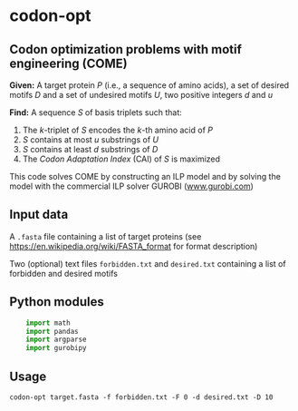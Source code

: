 # codon-opt

## Codon optimization problems with motif engineering (COME)

**Given:**
A target protein *P* (i.e., a sequence of amino acids), a set of desired motifs *D* and a set of undesired motifs *U*,
two positive integers *d* and *u*

**Find:** A sequence *S* of basis triplets such that:
1. The *k*-triplet of *S* encodes the *k*-th amino acid of *P*
2. *S* contains at most *u* substrings of *U*
3. *S* contains at least *d* substrings of *D*
4. The *Codon Adaptation Index* (CAI) of *S* is maximized

This code solves COME by constructing an ILP model 
and by solving the model 
with the commercial ILP solver GUROBI (www.gurobi.com)

## Input data

A ```.fasta``` file containing a list of target proteins
(see https://en.wikipedia.org/wiki/FASTA_format for format description)

Two (optional) text files ```forbidden.txt``` and ```desired.txt```
containing a list of forbidden and desired motifs

## Python modules

```python
    import math
    import pandas
    import argparse
    import gurobipy
```

## Usage

```codon-opt target.fasta -f forbidden.txt -F 0 -d desired.txt -D 10```






